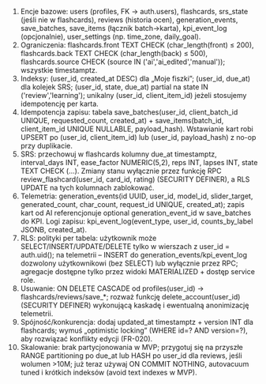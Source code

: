 1. Encje bazowe: users (profiles, FK → auth.users), flashcards, srs_state (jeśli nie w flashcards), reviews (historia ocen), generation_events, save_batches, save_items (łącznik batch→karta), kpi_event_log (opcjonalnie), user_settings (np. time_zone, daily_goal).
2. Ograniczenia: flashcards.front TEXT CHECK (char_length(front) ≤ 200), flashcards.back TEXT CHECK (char_length(back) ≤ 500), flashcards.source CHECK (source IN ('ai','ai_edited','manual')); wszystkie timestamptz.
3. Indeksy: (user_id, created_at DESC) dla „Moje fiszki”; (user_id, due_at) dla kolejek SRS; (user_id, state, due_at) partial na state IN ('review','learning'); unikalny (user_id, client_item_id) jeżeli stosujemy idempotencję per karta.
4. Idempotencja zapisu: tabela save_batches(user_id, client_batch_id UNIQUE, requested_count, created_at) + save_items(batch_id, client_item_id UNIQUE NULLABLE, payload_hash). Wstawianie kart robi UPSERT po (user_id, client_item_id) lub (user_id, payload_hash) z no-op przy duplikacie.
5. SRS: przechowuj w flashcards kolumny due_at timestamptz, interval_days INT, ease_factor NUMERIC(5,2), reps INT, lapses INT, state TEXT CHECK (...). Zmiany stanu wyłącznie przez funkcję RPC review_flashcard(user_id, card_id, rating) (SECURITY DEFINER), a RLS UPDATE na tych kolumnach zablokować.
6. Telemetria: generation_events(id UUID, user_id, model_id, slider_target, generated_count, char_count, request_id UNIQUE, created_at); zapis kart od AI referencjonuje optional generation_event_id w save_batches do KPI. Logi zapisu: kpi_event_log(event_type, user_id, counts_by_label JSONB, created_at).
7. RLS: polityki per tabela: użytkownik może SELECT/INSERT/UPDATE/DELETE tylko w wierszach z user_id = auth.uid(); na telemetrii – INSERT do generation_events/kpi_event_log dozwolony użytkownikowi (bez SELECT) lub wyłącznie przez RPC; agregacje dostępne tylko przez widoki MATERIALIZED + dostęp service role.
8. Usuwanie: ON DELETE CASCADE od profiles(user_id) → flashcards/reviews/save_*; rozważ funkcję delete_account(user_id) (SECURITY DEFINER) wykonującą kaskadę i ewentualną anonimizację telemetrii.
9. Spójność/konkurencja: dodaj updated_at timestamptz + version INT dla flashcards; wymuś „optimistic locking” (WHERE id=? AND version=?), aby rozwiązać konflikty edycji (FR-020).
10. Skalowanie: brak partycjonowania w MVP; przygotuj się na przyszłe RANGE partitioning po due_at lub HASH po user_id dla reviews, jeśli wolumen >10M; już teraz używaj ON COMMIT NOTHING, autovacuum tuned i krótkich indeksów (avoid text indexes w MVP). 